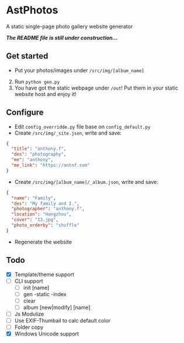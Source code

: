 # AstPhotos
A static single-page photo gallery website generator

***The README file is still under construction...***

## Get started
* Put your photos/images under `/src/img/[album_name]`
2. Run `python gen.py`
3. You have got the static webpage under `/out`! Put them in your static website host and enjoy it!

## Configure
- Edit `config_overridde.py` file base on `config_default.py`
- Create `/src/img/_site.json`, write and save:
```json
{
  "title": "anthony.f",
  "des": "photography",
  "me": "anthony",
  "me_link": "https://antnf.com"
}
```
- Create `/src/img/[album_name]/_album.json`, write and save:
```json
{
  "name": "Family",
  "des": "My family and I.",
  "photographer": "anthony.f",
  "location": "Hangzhou",
  "cover": "13.jpg",
  "photo_orderby": "shuffle"
}
```
- Regenerate the website

## Todo
- [x] Template/theme support
- [ ] CLI support
  - [ ] init [name]
  - [ ] gen -static -index
  - [ ] clear
  - [ ] album [new|modify] [name]
- [ ] Js Modulize
- [ ] Use EXIF-Thumbail to calc default color
- [ ] Folder copy
- [x] Windows Unicode support
